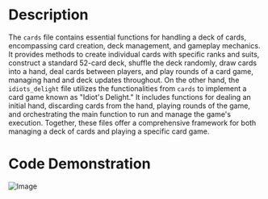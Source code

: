 # Description
The `cards` file contains essential functions for handling a deck of cards, encompassing card creation, deck management, and gameplay mechanics. It provides methods to create individual cards with specific ranks and suits, construct a standard 52-card deck, shuffle the deck randomly, draw cards into a hand, deal cards between players, and play rounds of a card game, managing hand and deck updates throughout. On the other hand, the `idiots_delight` file utilizes the functionalities from `cards` to implement a card game known as "Idiot's Delight." It includes functions for dealing an initial hand, discarding cards from the hand, playing rounds of the game, and orchestrating the main function to run and manage the game's execution. Together, these files offer a comprehensive framework for both managing a deck of cards and playing a specific card game.

# Code Demonstration

![Image](https://github.com/user-attachments/assets/1fcb36c5-8502-4862-809d-905bd3d79093)
